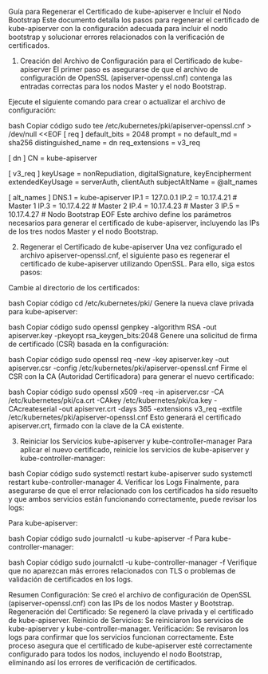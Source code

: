 Guía para Regenerar el Certificado de kube-apiserver e Incluir el Nodo Bootstrap
Este documento detalla los pasos para regenerar el certificado de kube-apiserver con la configuración adecuada para incluir el nodo bootstrap y solucionar errores relacionados con la verificación de certificados.

1. Creación del Archivo de Configuración para el Certificado de kube-apiserver
El primer paso es asegurarse de que el archivo de configuración de OpenSSL (apiserver-openssl.cnf) contenga las entradas correctas para los nodos Master y el nodo Bootstrap.

Ejecute el siguiente comando para crear o actualizar el archivo de configuración:

bash
Copiar código
sudo tee /etc/kubernetes/pki/apiserver-openssl.cnf > /dev/null <<EOF
[ req ]
default_bits       = 2048
prompt             = no
default_md         = sha256
distinguished_name = dn
req_extensions     = v3_req

[ dn ]
CN = kube-apiserver

[ v3_req ]
keyUsage = nonRepudiation, digitalSignature, keyEncipherment
extendedKeyUsage = serverAuth, clientAuth
subjectAltName = @alt_names

[ alt_names ]
DNS.1 = kube-apiserver
IP.1 = 127.0.0.1
IP.2 = 10.17.4.21   # Master 1
IP.3 = 10.17.4.22   # Master 2
IP.4 = 10.17.4.23   # Master 3
IP.5 = 10.17.4.27   # Nodo Bootstrap
EOF
Este archivo define los parámetros necesarios para generar el certificado de kube-apiserver, incluyendo las IPs de los tres nodos Master y el nodo Bootstrap.

2. Regenerar el Certificado de kube-apiserver
Una vez configurado el archivo apiserver-openssl.cnf, el siguiente paso es regenerar el certificado de kube-apiserver utilizando OpenSSL. Para ello, siga estos pasos:

Cambie al directorio de los certificados:

bash
Copiar código
cd /etc/kubernetes/pki/
Genere la nueva clave privada para kube-apiserver:

bash
Copiar código
sudo openssl genpkey -algorithm RSA -out apiserver.key -pkeyopt rsa_keygen_bits:2048
Genere una solicitud de firma de certificado (CSR) basada en la configuración:

bash
Copiar código
sudo openssl req -new -key apiserver.key -out apiserver.csr -config /etc/kubernetes/pki/apiserver-openssl.cnf
Firme el CSR con la CA (Autoridad Certificadora) para generar el nuevo certificado:

bash
Copiar código
sudo openssl x509 -req -in apiserver.csr -CA /etc/kubernetes/pki/ca.crt -CAkey /etc/kubernetes/pki/ca.key -CAcreateserial -out apiserver.crt -days 365 -extensions v3_req -extfile /etc/kubernetes/pki/apiserver-openssl.cnf
Esto generará el certificado apiserver.crt, firmado con la clave de la CA existente.

3. Reiniciar los Servicios kube-apiserver y kube-controller-manager
Para aplicar el nuevo certificado, reinicie los servicios de kube-apiserver y kube-controller-manager:

bash
Copiar código
sudo systemctl restart kube-apiserver
sudo systemctl restart kube-controller-manager
4. Verificar los Logs
Finalmente, para asegurarse de que el error relacionado con los certificados ha sido resuelto y que ambos servicios están funcionando correctamente, puede revisar los logs:

Para kube-apiserver:

bash
Copiar código
sudo journalctl -u kube-apiserver -f
Para kube-controller-manager:

bash
Copiar código
sudo journalctl -u kube-controller-manager -f
Verifique que no aparezcan más errores relacionados con TLS o problemas de validación de certificados en los logs.

Resumen
Configuración: Se creó el archivo de configuración de OpenSSL (apiserver-openssl.cnf) con las IPs de los nodos Master y Bootstrap.
Regeneración del Certificado: Se regeneró la clave privada y el certificado de kube-apiserver.
Reinicio de Servicios: Se reiniciaron los servicios de kube-apiserver y kube-controller-manager.
Verificación: Se revisaron los logs para confirmar que los servicios funcionan correctamente.
Este proceso asegura que el certificado de kube-apiserver esté correctamente configurado para todos los nodos, incluyendo el nodo Bootstrap, eliminando así los errores de verificación de certificados.